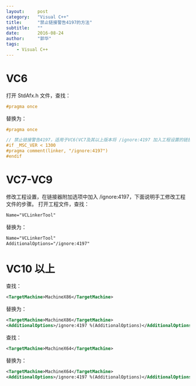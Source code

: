 ```yaml
---
layout:     post
category:   "Visual C++"
title:      "禁止链接警告4197的方法"
subtitle:   ""
date:       2016-08-24
author:     "郭华"
tags:
    - Visual C++
---
```


# VC6
打开 StdAfx.h 文件，查找：
```cpp
#pragma once
```
替换为：
```cpp
#pragma once

// 禁止链接警告4197，适用于VC6(VC7及其以上版本将 /ignore:4197 加入工程设置的链接器附加选项中)
#if _MSC_VER < 1300
#pragma comment(linker, "/ignore:4197")
#endif
```
# VC7-VC9
修改工程设置，在链接器附加选项中加入 /ignore:4197，下面说明手工修改工程文件的步骤。
打开工程文件，查找：
```xml
Name="VCLinkerTool"
```
替换为：
```xml
Name="VCLinkerTool"
AdditionalOptions="/ignore:4197"
```
# VC10 以上
查找：
```xml
<TargetMachine>MachineX86</TargetMachine>
```
替换为：
```xml
<TargetMachine>MachineX86</TargetMachine>
<AdditionalOptions>/ignore:4197 %(AdditionalOptions)</AdditionalOptions>
```
查找：
```xml
<TargetMachine>MachineX64</TargetMachine>
```
替换为：
```xml
<TargetMachine>MachineX64</TargetMachine>
<AdditionalOptions>/ignore:4197 %(AdditionalOptions)</AdditionalOptions>
```